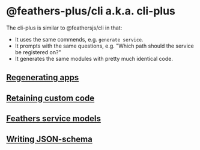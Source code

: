 # @feathers-plus/cli a.k.a. cli-plus

The cli-plus is similar to @feathersjs/cli in that:
- It uses the same commends, e.g. `generate service`.
- It prompts with the same questions, e.g. "Which path should the service be registered on?"
- It generates the same modules with pretty much identical code.

## [Regenerating apps](./regenerating-apps.md)

## [Retaining custom code](./retaining-custom-code.md)

## [Feathers service models](./feathers-service-models.md)

## [Writing JSON-schema](./writing-json-schema.md)